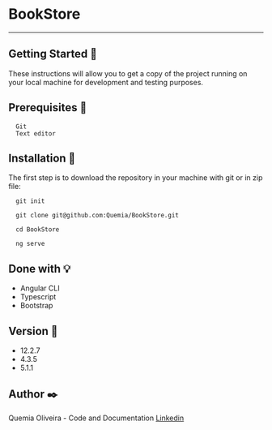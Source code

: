 # BookStore

--------------------------

## Getting Started :rocket:

These instructions will allow you to get a copy of the project running on your local machine for development and testing purposes.

## Prerequisites :page_with_curl:

  ```
    Git
    Text editor
  ```

## Installation :wrench:

The first step is to download the repository in your machine with git or in zip file:

  ```
    git init

    git clone git@github.com:Quemia/BookStore.git

    cd BookStore

    ng serve

```

## Done with :bulb:

  + Angular CLI 
  + Typescript
  + Bootstrap
      
  
## Version :pushpin:

+ 12.2.7
+ 4.3.5
+ 5.1.1

## Author :black_nib:

Quemia Oliveira - Code and Documentation [Linkedin](https://www.linkedin.com/in/quemia-caroline-alves-de-oliveira-635042209/)

  
  
  
